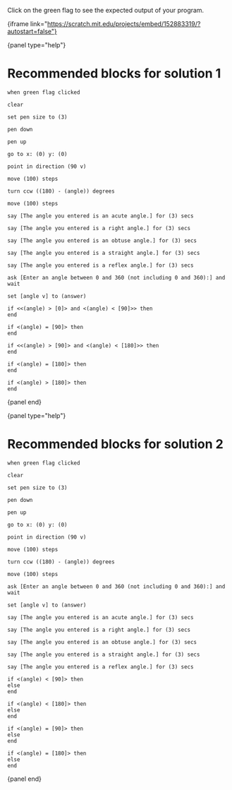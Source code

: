 Click on the green flag to see the expected output of your program.

{iframe link="https://scratch.mit.edu/projects/embed/152883319/?autostart=false"}

{panel type="help"}

# Recommended blocks for solution 1

```scratch
when green flag clicked
```

```scratch
clear

set pen size to (3)

pen down

pen up
```

```scratch
go to x: (0) y: (0)

point in direction (90 v)

move (100) steps

turn ccw ((180) - (angle)) degrees

move (100) steps
```

```scratch
say [The angle you entered is an acute angle.] for (3) secs

say [The angle you entered is a right angle.] for (3) secs

say [The angle you entered is an obtuse angle.] for (3) secs

say [The angle you entered is a straight angle.] for (3) secs

say [The angle you entered is a reflex angle.] for (3) secs
```

```scratch
ask [Enter an angle between 0 and 360 (not including 0 and 360):] and wait

set [angle v] to (answer)
```

```scratch
if <<(angle) > [0]> and <(angle) < [90]>> then
end

if <(angle) = [90]> then
end

if <<(angle) > [90]> and <(angle) < [180]>> then
end

if <(angle) = [180]> then
end

if <(angle) > [180]> then
end
```

{panel end}

{panel type="help"}

# Recommended blocks for solution 2

```scratch
when green flag clicked
```

```scratch
clear

set pen size to (3)

pen down

pen up
```

```scratch
go to x: (0) y: (0)

point in direction (90 v)

move (100) steps

turn ccw ((180) - (angle)) degrees

move (100) steps
```

```scratch
ask [Enter an angle between 0 and 360 (not including 0 and 360):] and wait

set [angle v] to (answer)
```

```scratch
say [The angle you entered is an acute angle.] for (3) secs

say [The angle you entered is a right angle.] for (3) secs

say [The angle you entered is an obtuse angle.] for (3) secs

say [The angle you entered is a straight angle.] for (3) secs

say [The angle you entered is a reflex angle.] for (3) secs
```

```scratch
if <(angle) < [90]> then
else
end

if <(angle) < [180]> then
else
end

if <(angle) = [90]> then
else
end

if <(angle) = [180]> then
else
end
```

{panel end}
